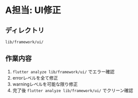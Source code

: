 # A担当: UI修正

## ディレクトリ
`lib/framework/ui/`

## 作業内容
1. `flutter analyze lib/framework/ui/` でエラー確認
2. errorレベルを全て修正
3. warningレベルを可能な限り修正
4. 完了後 `flutter analyze lib/framework/ui/` でクリーン確認